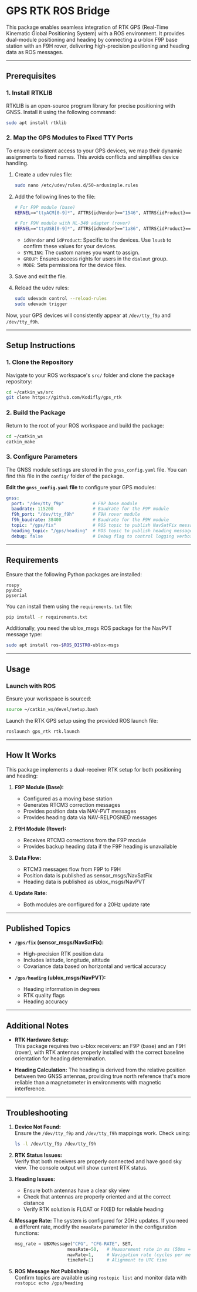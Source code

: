 # **GPS RTK ROS Bridge**

This package enables seamless integration of RTK GPS (Real-Time Kinematic Global Positioning System) with a ROS environment. It provides dual-module positioning and heading by connecting a u-blox F9P base station with an F9H rover, delivering high-precision positioning and heading data as ROS messages.

---

## **Prerequisites**

### **1. Install RTKLIB**  
RTKLIB is an open-source program library for precise positioning with GNSS. Install it using the following command:  
```bash
sudo apt install rtklib
```

### **2. Map the GPS Modules to Fixed TTY Ports**  
To ensure consistent access to your GPS devices, we map their dynamic assignments to fixed names. This avoids conflicts and simplifies device handling.

1. Create a udev rules file:  
   ```bash
   sudo nano /etc/udev/rules.d/50-ardusimple.rules
   ```

2. Add the following lines to the file:  
   ```bash
   # For F9P module (base)
   KERNEL=="ttyACM[0-9]*", ATTRS{idVendor}=="1546", ATTRS{idProduct}=="01a9", SYMLINK="tty_f9p", GROUP="dialout", MODE="0666"

   # For F9H module with HL-340 adapter (rover)
   KERNEL=="ttyUSB[0-9]*", ATTRS{idVendor}=="1a86", ATTRS{idProduct}=="7523", SYMLINK="tty_f9h", GROUP="dialout", MODE="0666"
   ```
   - `idVendor` and `idProduct`: Specific to the devices. Use `lsusb` to confirm these values for your devices.
   - `SYMLINK`: The custom names you want to assign.
   - `GROUP`: Ensures access rights for users in the `dialout` group.
   - `MODE`: Sets permissions for the device files.

3. Save and exit the file.  

4. Reload the udev rules:  
   ```bash
   sudo udevadm control --reload-rules
   sudo udevadm trigger
   ```

Now, your GPS devices will consistently appear at `/dev/tty_f9p` and `/dev/tty_f9h`.

---

## **Setup Instructions**

### **1. Clone the Repository**  
Navigate to your ROS workspace's `src/` folder and clone the package repository:  
```bash
cd ~/catkin_ws/src
git clone https://github.com/Kodifly/gps_rtk
```

### **2. Build the Package**  
Return to the root of your ROS workspace and build the package:  
```bash
cd ~/catkin_ws
catkin_make
```

### **3. Configure Parameters**  
The GNSS module settings are stored in the `gnss_config.yaml` file. You can find this file in the `config/` folder of the package.  

**Edit the `gnss_config.yaml` file** to configure your GPS modules:  
```yaml
gnss:
  port: "/dev/tty_f9p"           # F9P base module
  baudrate: 115200               # Baudrate for the F9P module
  f9h_port: "/dev/tty_f9h"       # F9H rover module
  f9h_baudrate: 38400            # Baudrate for the F9H module  
  topic: "/gps/fix"              # ROS topic to publish NavSatFix messages
  heading_topic: "/gps/heading"  # ROS topic to publish heading messages
  debug: false                   # Debug flag to control logging verbosity
```

---

## **Requirements**

Ensure that the following Python packages are installed:

```text
rospy
pyubx2
pyserial
```

You can install them using the `requirements.txt` file:

```bash
pip install -r requirements.txt
```

Additionally, you need the ublox_msgs ROS package for the NavPVT message type:

```bash
sudo apt install ros-$ROS_DISTRO-ublox-msgs
```

---

## **Usage**

### Launch with ROS  
Ensure your workspace is sourced:  
```bash
source ~/catkin_ws/devel/setup.bash
```

Launch the RTK GPS setup using the provided ROS launch file:  
```bash
roslaunch gps_rtk rtk.launch
```
---

## **How It Works**

This package implements a dual-receiver RTK setup for both positioning and heading:

1. **F9P Module (Base):**
   - Configured as a moving base station
   - Generates RTCM3 correction messages
   - Provides position data via NAV-PVT messages
   - Provides heading data via NAV-RELPOSNED messages

2. **F9H Module (Rover):**
   - Receives RTCM3 corrections from the F9P module
   - Provides backup heading data if the F9P heading is unavailable

3. **Data Flow:**
   - RTCM3 messages flow from F9P to F9H
   - Position data is published as sensor_msgs/NavSatFix
   - Heading data is published as ublox_msgs/NavPVT

4. **Update Rate:**
   - Both modules are configured for a 20Hz update rate

---

## **Published Topics**

- **`/gps/fix` (sensor_msgs/NavSatFix):**
  - High-precision RTK position data
  - Includes latitude, longitude, altitude
  - Covariance data based on horizontal and vertical accuracy

- **`/gps/heading` (ublox_msgs/NavPVT):**
  - Heading information in degrees
  - RTK quality flags
  - Heading accuracy

---

## **Additional Notes**

- **RTK Hardware Setup:**  
  This package requires two u-blox receivers: an F9P (base) and an F9H (rover), with RTK antennas properly installed with the correct baseline orientation for heading determination.

- **Heading Calculation:**
  The heading is derived from the relative position between two GNSS antennas, providing true north reference that's more reliable than a magnetometer in environments with magnetic interference.

---

## **Troubleshooting**

1. **Device Not Found:**  
   Ensure the `/dev/tty_f9p` and `/dev/tty_f9h` mappings work. Check using:  
   ```bash
   ls -l /dev/tty_f9p /dev/tty_f9h
   ```

2. **RTK Status Issues:**  
   Verify that both receivers are properly connected and have good sky view. The console output will show current RTK status.

3. **Heading Issues:**
   - Ensure both antennas have a clear sky view
   - Check that antennas are properly oriented and at the correct distance
   - Verify RTK solution is FLOAT or FIXED for reliable heading

4. **Message Rate:**
   The system is configured for 20Hz updates. If you need a different rate, modify the `measRate` parameter in the configuration functions:
   ```python
   msg_rate = UBXMessage("CFG", "CFG-RATE", SET, 
                       measRate=50,   # Measurement rate in ms (50ms = 20Hz)
                       navRate=1,     # Navigation rate (cycles per measurement)
                       timeRef=1)     # Alignment to UTC time
   ```

5. **ROS Message Not Publishing:**  
   Confirm topics are available using `rostopic list` and monitor data with `rostopic echo /gps/heading`